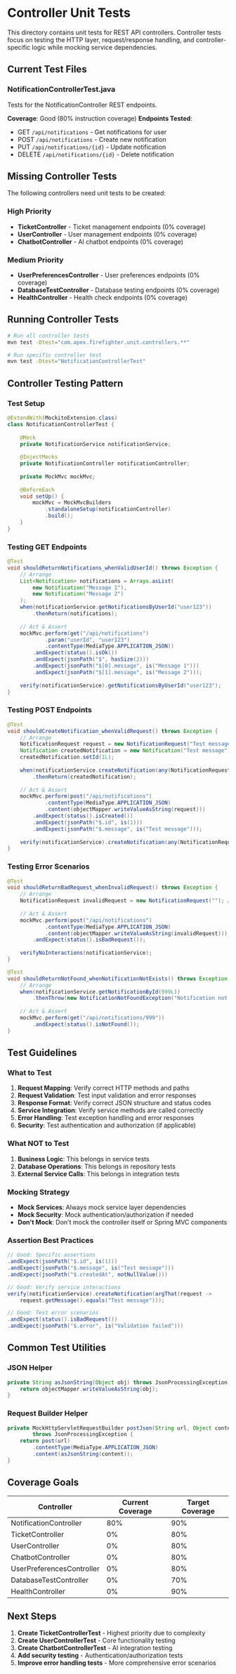 # Controller Unit Tests

This directory contains unit tests for REST API controllers. Controller tests focus on testing the HTTP layer, request/response handling, and controller-specific logic while mocking service dependencies.

## Current Test Files

### NotificationControllerTest.java
Tests for the NotificationController REST endpoints.

**Coverage**: Good (80% instruction coverage)
**Endpoints Tested**:
- GET `/api/notifications` - Get notifications for user
- POST `/api/notifications` - Create new notification
- PUT `/api/notifications/{id}` - Update notification
- DELETE `/api/notifications/{id}` - Delete notification

## Missing Controller Tests

The following controllers need unit tests to be created:

### High Priority
- **TicketController** - Ticket management endpoints (0% coverage)
- **UserController** - User management endpoints (0% coverage)
- **ChatbotController** - AI chatbot endpoints (0% coverage)

### Medium Priority
- **UserPreferencesController** - User preferences endpoints (0% coverage)
- **DatabaseTestController** - Database testing endpoints (0% coverage)
- **HealthController** - Health check endpoints (0% coverage)

## Running Controller Tests

```bash
# Run all controller tests
mvn test -Dtest="com.apex.firefighter.unit.controllers.**"

# Run specific controller test
mvn test -Dtest="NotificationControllerTest"
```

## Controller Testing Pattern

### Test Setup
```java
@ExtendWith(MockitoExtension.class)
class NotificationControllerTest {
    
    @Mock
    private NotificationService notificationService;
    
    @InjectMocks
    private NotificationController notificationController;
    
    private MockMvc mockMvc;
    
    @BeforeEach
    void setUp() {
        mockMvc = MockMvcBuilders
            .standaloneSetup(notificationController)
            .build();
    }
}
```

### Testing GET Endpoints
```java
@Test
void shouldReturnNotifications_whenValidUserId() throws Exception {
    // Arrange
    List<Notification> notifications = Arrays.asList(
        new Notification("Message 1"),
        new Notification("Message 2")
    );
    when(notificationService.getNotificationsByUserId("user123"))
        .thenReturn(notifications);
    
    // Act & Assert
    mockMvc.perform(get("/api/notifications")
            .param("userId", "user123")
            .contentType(MediaType.APPLICATION_JSON))
        .andExpect(status().isOk())
        .andExpect(jsonPath("$", hasSize(2)))
        .andExpect(jsonPath("$[0].message", is("Message 1")))
        .andExpect(jsonPath("$[1].message", is("Message 2")));
        
    verify(notificationService).getNotificationsByUserId("user123");
}
```

### Testing POST Endpoints
```java
@Test
void shouldCreateNotification_whenValidRequest() throws Exception {
    // Arrange
    NotificationRequest request = new NotificationRequest("Test message");
    Notification createdNotification = new Notification("Test message");
    createdNotification.setId(1L);
    
    when(notificationService.createNotification(any(NotificationRequest.class)))
        .thenReturn(createdNotification);
    
    // Act & Assert
    mockMvc.perform(post("/api/notifications")
            .contentType(MediaType.APPLICATION_JSON)
            .content(objectMapper.writeValueAsString(request)))
        .andExpect(status().isCreated())
        .andExpect(jsonPath("$.id", is(1)))
        .andExpect(jsonPath("$.message", is("Test message")));
        
    verify(notificationService).createNotification(any(NotificationRequest.class));
}
```

### Testing Error Scenarios
```java
@Test
void shouldReturnBadRequest_whenInvalidRequest() throws Exception {
    // Arrange
    NotificationRequest invalidRequest = new NotificationRequest(""); // Empty message
    
    // Act & Assert
    mockMvc.perform(post("/api/notifications")
            .contentType(MediaType.APPLICATION_JSON)
            .content(objectMapper.writeValueAsString(invalidRequest)))
        .andExpect(status().isBadRequest());
        
    verifyNoInteractions(notificationService);
}

@Test
void shouldReturnNotFound_whenNotificationNotExists() throws Exception {
    // Arrange
    when(notificationService.getNotificationById(999L))
        .thenThrow(new NotificationNotFoundException("Notification not found"));
    
    // Act & Assert
    mockMvc.perform(get("/api/notifications/999"))
        .andExpect(status().isNotFound());
}
```

## Test Guidelines

### What to Test
1. **Request Mapping**: Verify correct HTTP methods and paths
2. **Request Validation**: Test input validation and error responses
3. **Response Format**: Verify correct JSON structure and status codes
4. **Service Integration**: Verify service methods are called correctly
5. **Error Handling**: Test exception handling and error responses
6. **Security**: Test authentication and authorization (if applicable)

### What NOT to Test
1. **Business Logic**: This belongs in service tests
2. **Database Operations**: This belongs in repository tests
3. **External Service Calls**: This belongs in integration tests

### Mocking Strategy
- **Mock Services**: Always mock service layer dependencies
- **Mock Security**: Mock authentication/authorization if needed
- **Don't Mock**: Don't mock the controller itself or Spring MVC components

### Assertion Best Practices
```java
// Good: Specific assertions
.andExpect(jsonPath("$.id", is(1)))
.andExpect(jsonPath("$.message", is("Test message")))
.andExpect(jsonPath("$.createdAt", notNullValue()))

// Good: Verify service interactions
verify(notificationService).createNotification(argThat(request -> 
    request.getMessage().equals("Test message")));

// Good: Test error scenarios
.andExpect(status().isBadRequest())
.andExpect(jsonPath("$.error", is("Validation failed")))
```

## Common Test Utilities

### JSON Helper
```java
private String asJsonString(Object obj) throws JsonProcessingException {
    return objectMapper.writeValueAsString(obj);
}
```

### Request Builder Helper
```java
private MockHttpServletRequestBuilder postJson(String url, Object content) 
        throws JsonProcessingException {
    return post(url)
        .contentType(MediaType.APPLICATION_JSON)
        .content(asJsonString(content));
}
```

## Coverage Goals

| Controller | Current Coverage | Target Coverage |
|------------|------------------|-----------------|
| NotificationController | 80% | 90% |
| TicketController | 0% | 80% |
| UserController | 0% | 80% |
| ChatbotController | 0% | 80% |
| UserPreferencesController | 0% | 80% |
| DatabaseTestController | 0% | 70% |
| HealthController | 0% | 90% |

## Next Steps

1. **Create TicketControllerTest** - Highest priority due to complexity
2. **Create UserControllerTest** - Core functionality testing
3. **Create ChatbotControllerTest** - AI integration testing
4. **Add security testing** - Authentication/authorization tests
5. **Improve error handling tests** - More comprehensive error scenarios
